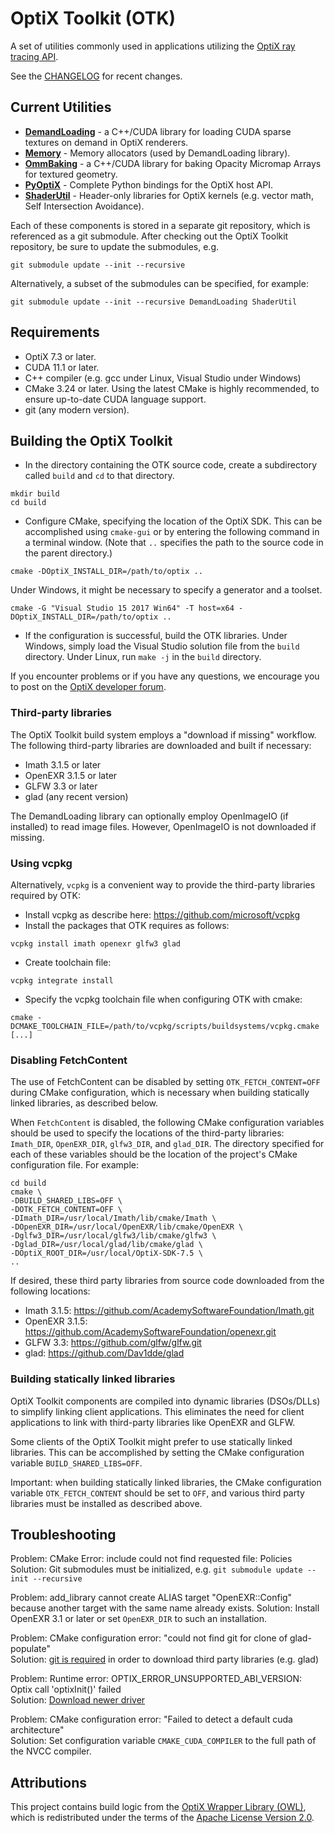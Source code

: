 
# OptiX Toolkit (OTK)

A set of utilities commonly used in applications utilizing the [OptiX ray tracing API](https://developer.nvidia.com/rtx/ray-tracing/optix).

See the [CHANGELOG](https://github.com/NVIDIA/optix-toolkit/CHANGELOG.md) for recent changes.

## Current Utilities
- **[DemandLoading](https://github.com/NVIDIA/otk-demand-loading)** -  a C++/CUDA library for loading CUDA sparse textures on demand in OptiX renderers.
- **[Memory](https://github.com/NVIDIA/otk-memory)** - Memory allocators (used by DemandLoading library).
- **[OmmBaking](https://github.com/NVIDIA/otk-omm-baking)** - a C++/CUDA library for baking Opacity Micromap Arrays for textured geometry.
- **[PyOptiX](https://github.com/NVIDIA/otk-pyoptix)** - Complete Python bindings for the OptiX host API.
- **[ShaderUtil](https://github.com/NVIDIA/otk-shader-util)** - Header-only libraries for OptiX kernels (e.g. vector math, Self Intersection Avoidance).

Each of these components is stored in a separate git repository, which is referenced as a git submodule.
After checking out the OptiX Toolkit repository, be sure to update the submodules, e.g.
```
git submodule update --init --recursive
```
Alternatively, a subset of the submodules can be specified, for example:
```
git submodule update --init --recursive DemandLoading ShaderUtil
```

## Requirements

- OptiX 7.3 or later.
- CUDA 11.1 or later.
- C++ compiler (e.g. gcc under Linux, Visual Studio under Windows)
- CMake 3.24 or later.  Using the latest CMake is highly recommended, to ensure up-to-date CUDA
language support.
- git (any modern version).

## Building the OptiX Toolkit

- In the directory containing the OTK source code, create a subdirectory called `build` and `cd` to that directory.
```
mkdir build
cd build
```
- Configure CMake, specifying the location of the OptiX SDK.  This can be accomplished using `cmake-gui` or by entering the following command in a terminal window.  (Note that `..` specifies the path to the source code in the parent directory.)
```
cmake -DOptiX_INSTALL_DIR=/path/to/optix ..
```
Under Windows, it might be necessary to specify a generator and a toolset.  
```
cmake -G "Visual Studio 15 2017 Win64" -T host=x64 -DOptiX_INSTALL_DIR=/path/to/optix ..
```
- If the configuration is successful, build the OTK libraries.  Under Windows, simply load the Visual Studio solution file from the `build` directory.  Under Linux, run `make -j` in the `build` directory.

If you encounter problems or if you have any questions, we encourage you to post on the [OptiX developer forum](https://forums.developer.nvidia.com/c/gaming-and-visualization-technologies/visualization/optix/167).

### Third-party libraries

The OptiX Toolkit build system employs a "download if missing" workflow.  The following third-party libraries
are downloaded and built if necessary:
- Imath 3.1.5 or later
- OpenEXR 3.1.5 or later
- GLFW 3.3 or later
- glad (any recent version)

The DemandLoading library can optionally employ OpenImageIO (if installed) to read image files.
However, OpenImageIO is not downloaded if missing.

### Using vcpkg

Alternatively, `vcpkg` is a convenient way to provide the third-party libraries required by OTK:
- Install vcpkg as describe here:  https://github.com/microsoft/vcpkg
- Install the packages that OTK requires as follows:
```
vcpkg install imath openexr glfw3 glad
```
- Create toolchain file:
```
vcpkg integrate install
```
- Specify the vcpkg toolchain file when configuring OTK with cmake:
```
cmake -DCMAKE_TOOLCHAIN_FILE=/path/to/vcpkg/scripts/buildsystems/vcpkg.cmake [...]
```

### Disabling FetchContent

The use of FetchContent can be disabled by setting `OTK_FETCH_CONTENT=OFF` during CMake configuration,
which is necessary when building statically linked libraries, as described below.

When `FetchContent` is disabled, the following CMake configuration variables should be used to
specify the locations of the third-party libraries: `Imath_DIR`, `OpenEXR_DIR`, `glfw3_DIR`, and
`glad_DIR`.  The directory specified for each of these variables should be the location of the
project's CMake configuration file.  For example:
```
cd build
cmake \
-DBUILD_SHARED_LIBS=OFF \
-DOTK_FETCH_CONTENT=OFF \
-DImath_DIR=/usr/local/Imath/lib/cmake/Imath \
-DOpenEXR_DIR=/usr/local/OpenEXR/lib/cmake/OpenEXR \
-Dglfw3_DIR=/usr/local/glfw3/lib/cmake/glfw3 \
-Dglad_DIR=/usr/local/glad/lib/cmake/glad \
-DOptiX_ROOT_DIR=/usr/local/OptiX-SDK-7.5 \
..
```

If desired, these third party libraries from source code downloaded from the following locations:

- Imath 3.1.5: https://github.com/AcademySoftwareFoundation/Imath.git
- OpenEXR 3.1.5: https://github.com/AcademySoftwareFoundation/openexr.git
- GLFW 3.3: https://github.com/glfw/glfw.git
- glad: https://github.com/Dav1dde/glad

### Building statically linked libraries

OptiX Toolkit components are compiled into dynamic libraries (DSOs/DLLs) to simplify linking client
applications.  This eliminates the need for client applications to link with third-party libraries
like OpenEXR and GLFW.

Some clients of the OptiX Toolkit might prefer to use statically linked libraries.  This can be accomplished
by setting the CMake configuration variable `BUILD_SHARED_LIBS=OFF`.

Important: when building statically linked libraries, the CMake configuration variable
`OTK_FETCH_CONTENT` should be set to `OFF`, and various third party libraries must be installed as
described above.

## Troubleshooting

Problem: CMake Error: include could not find requested file: Policies
Solution: Git submodules must be initialized, e.g. `git submodule update --init --recursive`

Problem: add_library cannot create ALIAS target "OpenEXR::Config" because another target with the same name already exists.
Solution: Install OpenEXR 3.1 or later or set `OpenEXR_DIR` to such an installation.

Problem: CMake configuration error: "could not find git for clone of glad-populate" <br>
Solution: [git is required](https://git-scm.com/download) in order to download third party libraries (e.g. glad)

Problem: Runtime error: OPTIX_ERROR_UNSUPPORTED_ABI_VERSION: Optix call 'optixInit()' failed <br>
Solution: [Download newer driver](https://www.nvidia.com/download)

Problem: CMake configuration error: "Failed to detect a default cuda architecture" <br>
Solution: Set configuration variable `CMAKE_CUDA_COMPILER` to the full path of the NVCC compiler.

## Attributions

This project contains build logic from the
[OptiX Wrapper Library (OWL)](https://github.com/owl-project/owl),
which is redistributed under the terms of the
[Apache License Version 2.0](https://github.com/owl-project/owl/blob/master/LICENSE).
